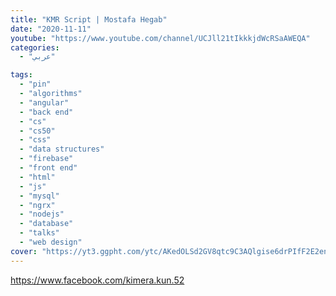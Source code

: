```yaml
---
title: "KMR Script | Mostafa Hegab"
date: "2020-11-11"
youtube: "https://www.youtube.com/channel/UCJll21tIkkkjdWcRSaAWEQA"
categories:
  - "عربي"

tags:
  - "pin"
  - "algorithms"
  - "angular"
  - "back end"
  - "cs"
  - "cs50"
  - "css"
  - "data structures"
  - "firebase"
  - "front end"
  - "html"
  - "js"
  - "mysql"
  - "ngrx"
  - "nodejs"
  - "database"
  - "talks"
  - "web design"
cover: "https://yt3.ggpht.com/ytc/AKedOLSd2GV8qtc9C3AQlgise6drPIfF2E2enNhgcXPIMg=s88-c-k-c0x00ffffff-no-rj"
---
```


https://www.facebook.com/kimera.kun.52
